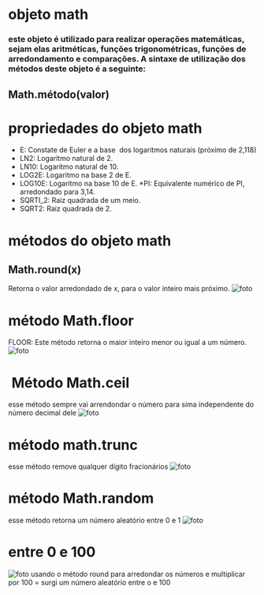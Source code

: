 # objeto math
### este objeto é utilizado para realizar operações matemáticas, sejam elas aritméticas, funções trigonométricas, funções de arredondamento e comparações. A sintaxe de utilização dos métodos deste objeto é a seguinte:


## Math.método(valor)
# propriedades do objeto math
* E: Constate de Euler e a base 
 dos logaritmos naturais (próximo de 2,118)
* LN2: Logaritmo natural de 2.
* LN10: Logaritmo natural de 10.
* LOG2E: Logaritmo na base 2 de E.
* LOG10E: Logaritmo na base 10 de E.
*PI: Equivalente numérico de PI, arredondado para 3,14.
* SQRTI_2: Raiz quadrada de um meio.
* SQRT2: Raiz quadrada de 2.
# métodos do objeto math
## Math.round(x)

Retorna o valor arredondado de x, para o valor inteiro mais próximo.
![foto](round.png)

# método Math.floor

FLOOR: Este método retorna o maior inteiro menor ou igual a um número.
![foto](floor.png)

#  Método Math.ceil
esse método sempre vai arrendondar o número para sima independente do número decimal dele
![foto](ceil.png)
# método math.trunc
esse método remove qualquer dígito fracionários
![foto](trunc.png)
# método Math.random
esse método retorna um número aleatório entre 0 e 1
![foto](random.png)
# entre 0 e 100
![foto](exemplo%201.png)
usando o método round para arredondar os números e multiplicar por 100 = surgi um número aleatório
entre o e 100